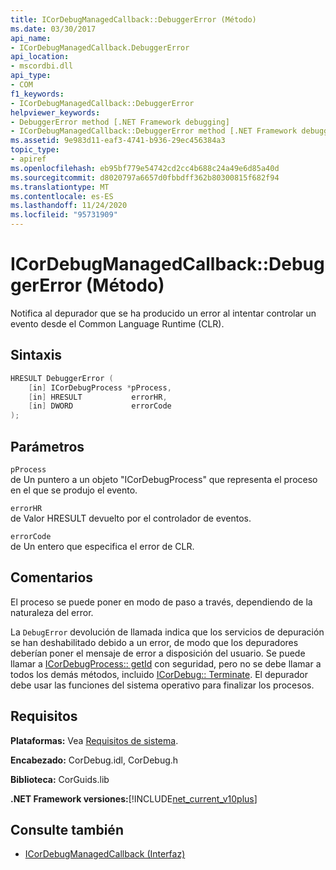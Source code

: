 ```yaml
---
title: ICorDebugManagedCallback::DebuggerError (Método)
ms.date: 03/30/2017
api_name:
- ICorDebugManagedCallback.DebuggerError
api_location:
- mscordbi.dll
api_type:
- COM
f1_keywords:
- ICorDebugManagedCallback::DebuggerError
helpviewer_keywords:
- DebuggerError method [.NET Framework debugging]
- ICorDebugManagedCallback::DebuggerError method [.NET Framework debugging]
ms.assetid: 9e983d11-eaf3-4741-b936-29ec456384a3
topic_type:
- apiref
ms.openlocfilehash: eb95bf779e54742cd2cc4b688c24a49e6d85a40d
ms.sourcegitcommit: d8020797a6657d0fbbdff362b80300815f682f94
ms.translationtype: MT
ms.contentlocale: es-ES
ms.lasthandoff: 11/24/2020
ms.locfileid: "95731909"
---
```

# <a name="icordebugmanagedcallbackdebuggererror-method"></a>ICorDebugManagedCallback::DebuggerError (Método)

Notifica al depurador que se ha producido un error al intentar controlar un evento desde el Common Language Runtime (CLR).  
  
## <a name="syntax"></a>Sintaxis  
  
```cpp  
HRESULT DebuggerError (  
    [in] ICorDebugProcess *pProcess,  
    [in] HRESULT           errorHR,  
    [in] DWORD             errorCode  
);  
```  
  
## <a name="parameters"></a>Parámetros  

 `pProcess`  
 de Un puntero a un objeto "ICorDebugProcess" que representa el proceso en el que se produjo el evento.  
  
 `errorHR`  
 de Valor HRESULT devuelto por el controlador de eventos.  
  
 `errorCode`  
 de Un entero que especifica el error de CLR.  
  
## <a name="remarks"></a>Comentarios  

 El proceso se puede poner en modo de paso a través, dependiendo de la naturaleza del error.  
  
 La `DebugError` devolución de llamada indica que los servicios de depuración se han deshabilitado debido a un error, de modo que los depuradores deberían poner el mensaje de error a disposición del usuario. Se puede llamar a [ICorDebugProcess:: getId](icordebugprocess-getid-method.md) con seguridad, pero no se debe llamar a todos los demás métodos, incluido [ICorDebug:: Terminate](icordebug-terminate-method.md). El depurador debe usar las funciones del sistema operativo para finalizar los procesos.  
  
## <a name="requirements"></a>Requisitos  

 **Plataformas:** Vea [Requisitos de sistema](../../get-started/system-requirements.md).  
  
 **Encabezado:** CorDebug.idl, CorDebug.h  
  
 **Biblioteca:** CorGuids.lib  
  
 **.NET Framework versiones:**[!INCLUDE[net_current_v10plus](../../../../includes/net-current-v10plus-md.md)]  
  
## <a name="see-also"></a>Consulte también

- [ICorDebugManagedCallback (Interfaz)](icordebugmanagedcallback-interface.md)
